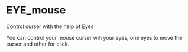 # EYE_mouse
Control curser with the help of Eyes


You can control your mouse curser wih your eyes, one eyes to move the curser and other for click.
